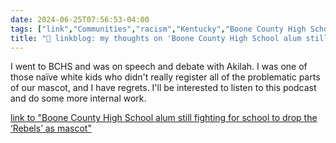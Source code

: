 ```yaml
---
date: 2024-06-25T07:56:53-04:00
tags: ["link","Communities","racism","Kentucky","Boone County High School","Akilah Hughes"]
title: "🔗 linkblog: my thoughts on 'Boone County High School alum still fighting for school to drop the ‘Rebels’ as mascot'"
---
```

I went to BCHS and was on speech and debate with Akilah. I was one of those naïve white kids who didn't really register all of the problematic parts of our mascot, and I have regrets. I'll be interested to listen to this podcast and do some more internal work.

[link to "Boone County High School alum still fighting for school to drop the ‘Rebels’ as mascot"](https://www.lpm.org/news/2024-06-25/boone-county-high-school-alum-still-fighting-for-school-to-drop-the-rebels-as-mascot)